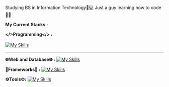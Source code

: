 Studying BS in Information Technology📝💻
Just a guy learning how to code👨‍💻

**My Current Stacks :**

**</>Programming</> :** <br><br>
[![My Skills](https://skillicons.dev/icons?i=java,js,python,php,nodejs)](https://skillicons.dev)
<hr>

**🌐Web and Database🌐 :**
[![My Skills](https://skillicons.dev/icons?i=html,css,mysql)](https://skillicons.dev)

**🎯Frameworks🎯 :**
[![My Skills](https://skillicons.dev/icons?i=react,bootstrap,spring,django,express)](https://skillicons.dev)

**⚙️Tools⚙️:**
[![My Skills](https://skillicons.dev/icons?i=figma,git)](https://skillicons.dev)






